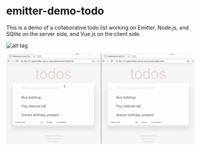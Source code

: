 # emitter-demo-todo
This is a demo of a collaborative todo list working on Emitter, Node.js, and SQlite on the server side, and Vue.js on the client side.

![alt tag](https://raw.githubusercontent.com/Florimond/emitter-demo-todo/blob/master/todo.gif)

![alt tag](todo.gif?raw=true)


